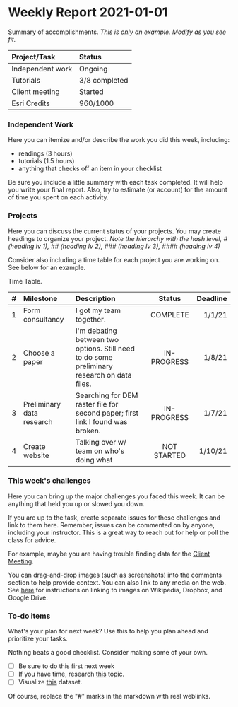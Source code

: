 # Weekly Report 2021-01-01

Summary of accomplishments. _This is only an example. Modify as you see fit._

| Project/Task | Status |
| :----------- | :----- |
| Independent work | Ongoing |
| Tutorials | 3/8 completed |
| Client meeting | Started |
| Esri Credits | 960/1000 |

### Independent Work
Here you can itemize and/or describe the work you did this week, including:

* readings (3 hours)
* tutorials (1.5 hours)
* anything that checks off an item in your checklist

Be sure you include a little summary with each task completed.
It will help you write your final report.
Also, try to estimate (or account) for the amount of time you spent on each activity.

### Projects
Here you can discuss the current status of your projects.
You may create headings to organize your project. 
_Note the hierarchy with the hash level, # (heading lv 1), ## (heading lv 2), ### (heading lv 3), #### (heading lv 4)_

Consider also including a time table for each project you are working on.
See below for an example.

Time Table.

|  #  | Milestone  | Description      | Status           | Deadline |
| --- | :--------- | :--------------- | :--------------: | -------: |
| 1 | Form consultancy | I got my team together. | COMPLETE | 1/1/21 |
| 2 | Choose a paper | I'm debating between two options. Still need to do some preliminary research on data files. | IN-PROGRESS | 1/8/21 |
| 3 | Preliminary data research | Searching for DEM raster file for second paper; first link I found was broken. | IN-PROGRESS | 1/7/21 |
| 4 | Create website | Talking over w/ team on who's doing what | NOT STARTED | 1/10/21 |

### This week's challenges
Here you can bring up the major challenges you faced this week. 
It can be anything that held you up or slowed you down.

If you are up to the task, create separate issues for these challenges and link to them here.
Remember, issues can be commented on by anyone, including your instructor.
This is a great way to reach out for help or poll the class for advice.

For example, maybe you are having trouble finding data for the [Client Meeting](https://github.com/cga-wm/advgis-delta/issues/5).

You can drag-and-drop images (such as screenshots) into the comments section to help provide context.
You can also link to any media on the web.
See [here](https://spatial-data-discovery.github.io/resources-methods.html#linking-images-to-markdown-files) for instructions on linking to images on Wikipedia, Dropbox, and Google Drive.

### To-do items
What's your plan for next week? 
Use this to help you plan ahead and prioritize your tasks.

Nothing beats a good checklist.
Consider making some of your own.

- [ ] Be sure to do this first next week
- [ ] If you have time, research [this](#) topic.
- [ ] Visualize [this](#) dataset.

Of course, replace the "#" marks in the markdown with real weblinks.
